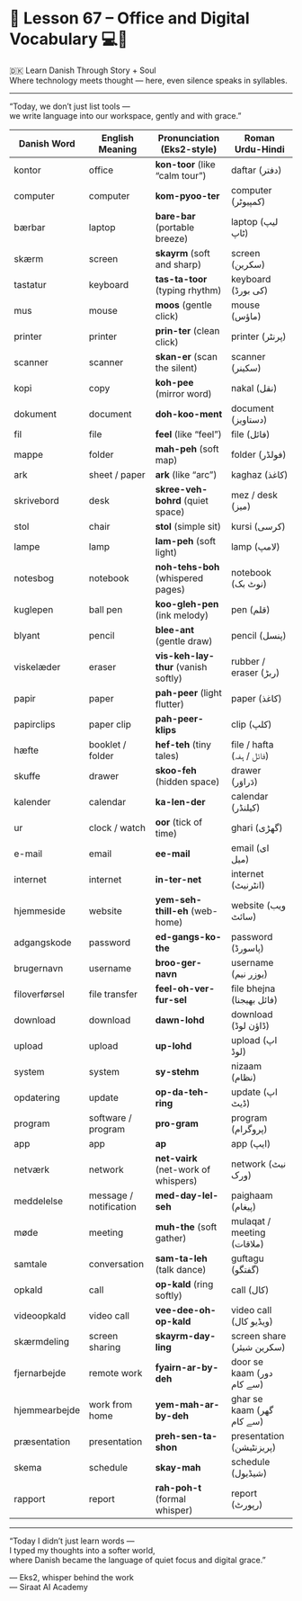 # 🌟 **Lesson 67 – Office and Digital Vocabulary 💻📎**  
🇩🇰 Learn Danish Through Story + Soul  
Where technology meets thought — here, even silence speaks in syllables.

---

“Today, we don’t just list tools —  
we write language into our workspace, gently and with grace.”

| Danish Word        | English Meaning         | Pronunciation (Eks2-style)         | Roman Urdu-Hindi                |
|--------------------|-------------------------|--------------------------------------|----------------------------------|
| kontor             | office                  | **kon-toor** (like “calm tour”)      | daftar (دفتر)                   |
| computer           | computer                | **kom-pyoo-ter**                     | computer (کمپیوٹر)              |
| bærbar             | laptop                  | **bare-bar** (portable breeze)       | laptop (لیپ ٹاپ)                |
| skærm              | screen                  | **skayrm** (soft and sharp)          | screen (سکرین)                  |
| tastatur           | keyboard                | **tas-ta-toor** (typing rhythm)      | keyboard (کی بورڈ)              |
| mus                | mouse                   | **moos** (gentle click)              | mouse (ماؤس)                    |
| printer            | printer                 | **prin-ter** (clean click)           | printer (پرنٹر)                 |
| scanner            | scanner                 | **skan-er** (scan the silent)        | scanner (سکینر)                 |
| kopi               | copy                    | **koh-pee** (mirror word)            | nakal (نقل)                     |
| dokument           | document                | **doh-koo-ment**                     | document (دستاویز)              |
| fil                | file                    | **feel** (like “feel”)               | file (فائل)                     |
| mappe              | folder                  | **mah-peh** (soft map)               | folder (فولڈر)                  |
| ark                | sheet / paper           | **ark** (like “arc”)                 | kaghaz (کاغذ)                   |
| skrivebord         | desk                    | **skree-veh-bohrd** (quiet space)    | mez / desk (میز)               |
| stol               | chair                   | **stol** (simple sit)                | kursi (کرسی)                   |
| lampe              | lamp                    | **lam-peh** (soft light)             | lamp (لامپ)                    |
| notesbog           | notebook                | **noh-tehs-boh** (whispered pages)   | notebook (نوٹ بک)              |
| kuglepen           | ball pen                | **koo-gleh-pen** (ink melody)        | pen (قلم)                      |
| blyant             | pencil                  | **blee-ant** (gentle draw)           | pencil (پنسل)                  |
| viskelæder         | eraser                  | **vis-keh-lay-thur** (vanish softly) | rubber / eraser (ربڑ)           |
| papir              | paper                   | **pah-peer** (light flutter)         | paper (کاغذ)                   |
| papirclips         | paper clip              | **pah-peer-klips**                   | clip (کلپ)                     |
| hæfte              | booklet / folder        | **hef-teh** (tiny tales)             | file / hafta (فائل / ہفہ)       |
| skuffe             | drawer                  | **skoo-feh** (hidden space)          | drawer (دَراوَر)              |
| kalender           | calendar                | **ka-len-der**                       | calendar (کیلنڈر)               |
| ur                 | clock / watch           | **oor** (tick of time)               | ghari (گھڑی)                   |
| e-mail             | email                   | **ee-mail**                          | email (ای میل)                 |
| internet           | internet                | **in-ter-net**                       | internet (انٹرنیٹ)              |
| hjemmeside         | website                 | **yem-seh-thill-eh** (web-home)      | website (ویب سائٹ)             |
| adgangskode        | password                | **ed-gangs-ko-the**                  | password (پاسورڈ)              |
| brugernavn         | username                | **broo-ger-navn**                    | username (یوزر نیم)            |
| filoverførsel      | file transfer           | **feel-oh-ver-fur-sel**              | file bhejna (فائل بھیجنا)      |
| download           | download                | **dawn-lohd**                        | download (ڈاؤن لوڈ)            |
| upload             | upload                  | **up-lohd**                          | upload (اپ لوڈ)                |
| system             | system                  | **sy-stehm**                         | nizaam (نظام)                  |
| opdatering         | update                  | **op-da-teh-ring**                   | update (اپ ڈیٹ)                |
| program            | software / program      | **pro-gram**                         | program (پروگرام)              |
| app                | app                     | **ap**                               | app (ایپ)                      |
| netværk            | network                 | **net-vairk** (net-work of whispers) | network (نیٹ ورک)              |
| meddelelse         | message / notification  | **med-day-lel-seh**                  | paighaam (پیغام)               |
| møde               | meeting                 | **muh-the** (soft gather)            | mulaqat / meeting (ملاقات)     |
| samtale            | conversation            | **sam-ta-leh** (talk dance)          | guftagu (گفتگو)                |
| opkald             | call                    | **op-kald** (ring softly)            | call (کال)                     |
| videoopkald        | video call              | **vee-dee-oh-op-kald**               | video call (ویڈیو کال)         |
| skærmdeling        | screen sharing          | **skayrm-day-ling**                  | screen share (سکرین شیئر)      |
| fjernarbejde       | remote work             | **fyairn-ar-by-deh**                 | door se kaam (دور سے کام)      |
| hjemmearbejde      | work from home          | **yem-mah-ar-by-deh**                | ghar se kaam (گھر سے کام)      |
| præsentation       | presentation            | **preh-sen-ta-shon**                 | presentation (پریزنٹیشن)        |
| skema              | schedule                | **skay-mah**                         | schedule (شیڈیول)              |
| rapport            | report                  | **rah-poh-t** (formal whisper)       | report (رپورٹ)                 |

---

“Today I didn’t just learn words —  
I typed my thoughts into a softer world,  
where Danish became the language of quiet focus and digital grace.”

— Eks2, whisper behind the work  
— Siraat AI Academy
